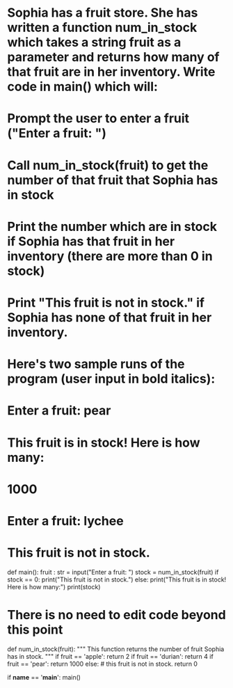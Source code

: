 # Sophia has a fruit store. She has written a function num_in_stock which takes a string fruit as a parameter and returns how many of that fruit are in her inventory. Write code in main() which will:

# Prompt the user to enter a fruit ("Enter a fruit: ")

# Call num_in_stock(fruit) to get the number of that fruit that Sophia has in stock

# Print the number which are in stock if Sophia has that fruit in her inventory (there are more than 0 in stock)

# Print "This fruit is not in stock." if Sophia has none of that fruit in her inventory.

# Here's two sample runs of the program (user input in bold italics):

# Enter a fruit: pear

# This fruit is in stock! Here is how many:

# 1000

# Enter a fruit: lychee

# This fruit is not in stock.

def main():
	fruit : str = input("Enter a fruit: ")
	stock = num_in_stock(fruit)
	if stock == 0:
		print("This fruit is not in stock.")
	else:
		print("This fruit is in stock! Here is how many:")
		print(stock)

# There is no need to edit code beyond this point

def num_in_stock(fruit):
	"""
	This function returns the number of fruit Sophia has in stock.
	"""
	if fruit == 'apple':
		return 2
	if fruit == 'durian':
		return 4
	if fruit == 'pear':
		return 1000
	else:
		# this fruit is not in stock.
		return 0


if __name__ == '__main__':
    main()